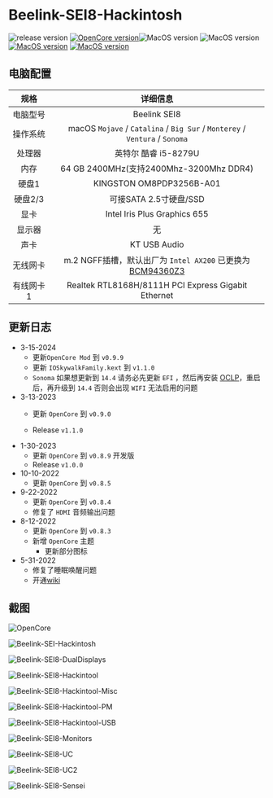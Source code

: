 # Beelink-SEI8-Hackintosh

![release version](https://img.shields.io/github/v/release/daliansky/Beelink-SEi8-Hackintosh?style=for-the-badge) 
[![OpenCore version](https://img.shields.io/badge/OpenCore-0.9.9-informational.svg)](https://github.com/acidanthera/OpenCorePkg)![MacOS version](https://img.shields.io/badge/Sonoma-14.4-informational.svg) ![MacOS version](https://img.shields.io/badge/Ventura-13.6.5-informational.svg) [![MacOS version](https://img.shields.io/badge/Monterey-12.7.4-informational.svg)](https://www.apple.com/macos) [![MacOS version](https://img.shields.io/badge/Bigsur-11.7.10-informational.svg)](https://www.apple.com/macos)

## 电脑配置

|   规格    |                           详细信息                           |
| :-------: | :----------------------------------------------------------: |
| 电脑型号  |                         Beelink SEI8                         |
| 操作系统  | macOS `Mojave` / `Catalina` / `Big Sur` / `Monterey` / `Ventura` / `Sonoma` |
|  处理器   |                     英特尔 酷睿 i5-8279U                     |
|   内存    |           64 GB 2400MHz(支持2400Mhz-3200Mhz DDR4)            |
|   硬盘1   |                   KINGSTON OM8PDP3256B-A01                   |
|  硬盘2/3  |                    可接SATA 2.5寸硬盘/SSD                    |
|   显卡    |                 Intel Iris Plus Graphics 655                 |
|  显示器   |                              无                              |
|   声卡    |                         KT USB Audio                         |
| 无线网卡  | m.2 NGFF插槽，默认出厂为 `Intel AX200` 已更换为[BCM94360Z3](https://blog.daliansky.net/uploads/WeChatandShop.png) |
| 有线网卡1 |     Realtek RTL8168H/8111H PCI Express Gigabit Ethernet      |

## 更新日志

- 3-15-2024
  - 更新`OpenCore Mod` 到 `v0.9.9`
  - 更新 `IOSkywalkFamily.kext` 到 `v1.1.0`
  - `Sonoma` 如果想更新到 `14.4` 请务必先更新 `EFI` ，然后再安装 [OCLP](https://pan.daliansky.net/APPS/OCLP/OCLP.md)，重启后，再升级到 `14.4` 否则会出现 `WIFI` 无法启用的问题
- 3-13-2023
  - 更新 `OpenCore` 到 `v0.9.0`
  
  - Release `v1.1.0`
- 1-30-2023
  - 更新 `OpenCore` 到 `v0.8.9` 开发版
  - Release `v1.0.0`
- 10-10-2022
  - 更新 `OpenCore` 到 `v0.8.5`
- 9-22-2022
  - 更新 `OpenCore` 到 `v0.8.4`
  - 修复了 `HDMI` 音频输出问题
- 8-12-2022
  - 更新 `OpenCore` 到 `v0.8.3`
  - 新增 `OpenCore` 主题
    - 更新部分图标
- 5-31-2022
  - 修复了睡眠唤醒问题
  - 开通[wiki](https://github.com/daliansky/Beelink-SEi8-Hackintosh/wiki)

## 截图

![OpenCore](Screenshots/Beelink-SEI8-OC.png)

![Beelink-SEI-Hackintosh](Screenshots/Beelink-SEI8-Hackintosh.png)

![Beelink-SEI8-DualDisplays](Screenshots/Beelink-SEI8-DualDisplays.png)

![Beelink-SEI8-Hackintool](Screenshots/Beelink-SEI8-Hackintool.png)

![Beelink-SEI8-Hackintool-Misc](Screenshots/Beelink-SEI8-Hackintool-Misc.png)

![Beelink-SEI8-Hackintool-PM](Screenshots/Beelink-SEI8-Hackintool-PM.png)

![Beelink-SEI8-Hackintool-USB](Screenshots/Beelink-SEI8-Hackintool-USB.png)

![Beelink-SEI8-Monitors](Screenshots/Beelink-SEI8-Monitors.png)

![Beelink-SEI8-UC](Screenshots/Beelink-SEI8-UC.png)

![Beelink-SEI8-UC2](Screenshots/Beelink-SEI8-iTerm2.png)

![Beelink-SEI8-Sensei](Screenshots/Beelink-SEI8-Sensei.png)
